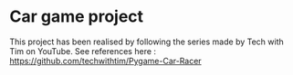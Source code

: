 # Car game project

This project has been realised by following the series made by Tech with Tim on YouTube.
See references here : https://github.com/techwithtim/Pygame-Car-Racer

